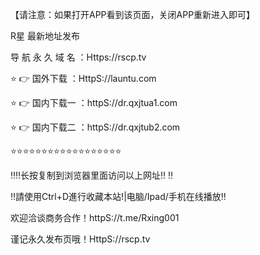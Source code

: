 

【请注意：如果打开APP看到该页面，关闭APP重新进入即可】

R星 最新地址发布

导 航 永 久 域 名 ：Https://rscp.tv

⭐️ 👉 国外下载 ：HttpS://launtu.com

⭐️ 👉 国内下载一 ：httpS://dr.qxjtua1.com

⭐️ 👉 国内下载二 ：httpS://dr.qxjtub2.com

⭐️⭐️⭐️⭐️⭐️⭐️⭐️⭐️⭐️⭐️⭐️⭐️⭐️⭐️⭐️⭐️⭐️⭐️

‼️‼️长按复制到浏览器里面访问以上网址‼️ ‼️

‼️請使用Ctrl+D進行收藏本站!|电脑/Ipad/手机在线播放‼️

欢迎洽谈商务合作！httpS://t.me/Rxing001

谨记永久发布页哦！HttpS://rscp.tv
